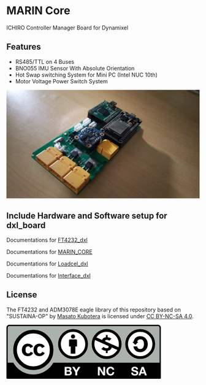 # MARIN Core
ICHIRO Controller Manager Board for Dynamixel
## Features

* RS485/TTL on 4 Buses
* BNO055 IMU Sensor With Absolute Orientation
* Hot Swap switching System for Mini PC (Intel NUC 10th)
* Motor Voltage Power Switch System

![ichiro_dxl_board](/image/ichiro_dxl_board.jpg "ICHIRO_DXL_BOARD")

## Include Hardware and Software setup for dxl_board

Documentations for [FT4232_dxl](https://github.com/RomdhoniZidane20/ichiro_dxl_board/tree/main/firmware/FT4232)

Documentations for [MARIN_CORE](https://github.com/RomdhoniZidane20/ichiro_dxl_board/tree/main/firmware/Marin_Core_Firmware)

Documentations for [Loadcel_dxl](https://github.com/RomdhoniZidane20/ichiro_dxl_board/tree/main/firmware/Loadcell)

Documentations for [Interface_dxl](https://github.com/RomdhoniZidane20/ichiro_dxl_board/tree/main/firmware/Interface)

## License 
The FT4232 and ADM3078E eagle library of this repository based on 
"SUSTAINA-OP" by [Masato Kubotera](https://github.com/MasatoKubotera) is licensed under [ CC BY-NC-SA 4.0](https://creativecommons.org/licenses/by-nc-sa/4.0/).


![CC BY-NC-SA 4.0](/image/68747470733a2f2f6d6972726f72732e6372656174697665636f6d6d6f6e732e6f72672f70726573736b69742f627574746f6e732f38387833312f706e672f62792d6e632d73612e706e67.png "CC BY-NC-SA 4.0")
